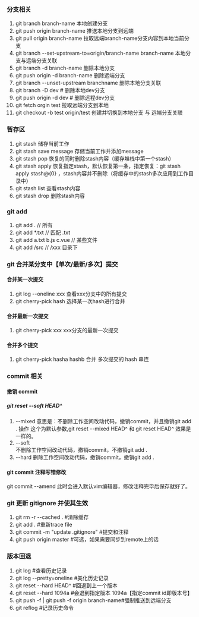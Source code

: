 ### 分支相关
1. git branch branch-name 本地创建分支
2. git push origin branch-name 推送本地分支到远端
3. git pull origin branch-name 拉取远端branch-name分支内容到本地当前分支
4. git branch --set-upstream-to=origin/branch-name branch-name  本地分支与远端分支关联
5. git branch -d branch-name 删除本地分支
6. git push origin -d branch-name 删除远端分支
7. git branch --unset-upstream branchname 删除本地分支关联
8. git branch -D dev # 删除本地dev分支
9. git push origin -d dev # 删除远程dev分支
10. git fetch orgin test 拉取远端分支到本地
11. git checkout -b test origin/test 创建并切换到本地分支 与 远端分支关联

### 暂存区
1. git stash 储存当前工作
2. git stash save message 存储当前工作并添加message
3. git stash pop 恢复的同时删除stash内容（缓存堆栈中第一个stash）
4. git stash apply 恢复指定stash，默认恢复第一条，指定恢复：git stash apply stash@{0} ，stash内容并不删除（将缓存中的stash多次应用到工作目录中）
5. git stash list 查看stash内容
6. git stash drop 删除stash内容

### git add
1. git add . // 所有
2. git add *.txt // 匹配 .txt
3. git add a.txt b.js c.vue // 某些文件
4. git add /src // /xxx 目录下

### git 合并某分支中【单次/最新/多次】提交
#### 合并某一次提交
1. git log --oneline xxx 查看xxx分支中的所有提交
2. git cherry-pick hash 选择某一次hash进行合并
#### 合并最新一次提交
1. git cherry-pick xxx xxx分支的最新一次提交
#### 合并多个提交
1. git cherry-pick hasha hashb  合并 多次提交的 hash 串连


### commit 相关
#### 撤销 commit
##### git reset --soft HEAD^
1. --mixed 
意思是：不删除工作空间改动代码，撤销commit，并且撤销git add . 操作
这个为默认参数,git reset --mixed HEAD^ 和 git reset HEAD^ 效果是一样的。
2. --soft  
不删除工作空间改动代码，撤销commit，不撤销git add . 
3. --hard
删除工作空间改动代码，撤销commit，撤销git add . 

#### git commit 注释写错修改
git commit --amend
此时会进入默认vim编辑器，修改注释完毕后保存就好了。

### git 更新 gitignore 并使其生效
1. git rm -r --cached .  #清除缓存
2. git add . #重新trace file
3. git commit -m "update .gitignore" #提交和注释
4. git push origin master #可选，如果需要同步到remote上的话

### 版本回退
1. git log #查看历史记录
2. git log --pretty=oneline #美化历史记录
3. git reset --hard HEAD^ #回退到上一个版本
4. git reset --hard 1094a #会退到指定版本 1094a【指定commit id即版本号】
5. git push -f | git push -f origin branch-name#强制推送到远端分支
6. git reflog #记录历史命令